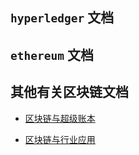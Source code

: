 ## `hyperledger` 文档



## `ethereum` 文档



## 其他有关区块链文档

+ [区块链与超级账本](./区块链与超级账本.md)

+ [区块链与行业应用](./区块链与行业应用.md)


